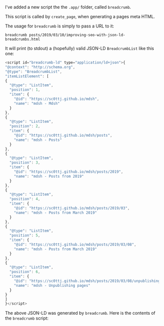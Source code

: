 

I've added a new script the the `.app/` folder, called `breadcrumb`.

This script is called by `create_page`, when generating a pages meta HTML.

The usage for `breadcrumb` is simply to pass a URL to it:

```shell
breadcrumb posts/2019/03/10/improving-seo-with-json-ld-breadcrumbs.html

```

It will print (to stdout) a (hopefully) valid JSON-LD `BreadcrumbList` like this one:

```javascript
<script id="breadcrumb-ld" type="application/ld+json">{
"@context": "http://schema.org",
"@type": "BreadcrumbList",
"itemListElement": [
{
  "@type": "ListItem",
  "position": 1,
  "item": {
    "@id": "https://sc0ttj.github.io/mdsh",
    "name": "mdsh - Mdsh"
  }
},
{
  "@type": "ListItem",
  "position": 2,
  "item": {
    "@id": "https://sc0ttj.github.io/mdsh/posts",
    "name": "mdsh - Posts"
  }
},
{
  "@type": "ListItem",
  "position": 3,
  "item": {
    "@id": "https://sc0ttj.github.io/mdsh/posts/2019",
    "name": "mdsh - Posts from 2019"
  }
},
{
  "@type": "ListItem",
  "position": 4,
  "item": {
    "@id": "https://sc0ttj.github.io/mdsh/posts/2019/03",
    "name": "mdsh - Posts from March 2019"
  }
},
{
  "@type": "ListItem",
  "position": 5,
  "item": {
    "@id": "https://sc0ttj.github.io/mdsh/posts/2019/03/08",
    "name": "mdsh - Posts from March 2019"
  }
},
{
  "@type": "ListItem",
  "position": 6,
  "item": {
    "@id": "https://sc0ttj.github.io/mdsh/posts/2019/03/08/unpublishing-pages.html",
    "name": "mdsh - Unpublishing pages"
  }
}
]
}</script>
```

The above JSON-LD was generated by `breadcrumb`. Here is the contents of the `breadcrumb` script:

```shell

```

